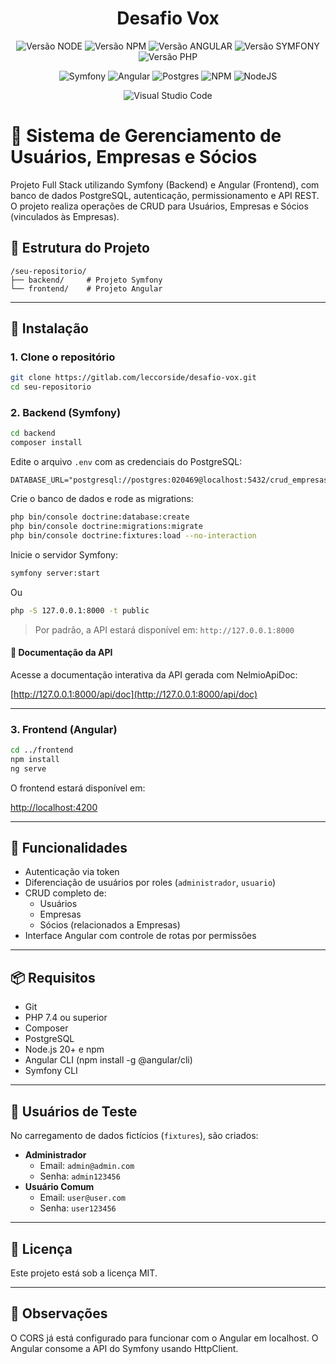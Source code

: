 
<div align="center">
  <h1 align="center">
    Desafio Vox
  </h1>
</div>

<div align="center">

![Versão NODE](http://img.shields.io/static/v1?label=v22.14.0&message=%20NODE&color=GREEN&style=for-the-badge)
![Versão NPM](http://img.shields.io/static/v1?label=v10.9.2&message=%20NPM&color=BLUE&style=for-the-badge)
![Versão ANGULAR](http://img.shields.io/static/v1?label=v19.2.7&message=%20ANGULAR&color=PINK&style=for-the-badge)
![Versão SYMFONY](http://img.shields.io/static/v1?label=v7.2.5&message=%20SYMFONY&color=PINK&style=for-the-badge)
![Versão PHP](http://img.shields.io/static/v1?label=v8.2.12&message=%20PHP&color=PINK&style=for-the-badge)

![Symfony](https://img.shields.io/badge/Symfony-black?style=for-the-badge&logo=symfony&logoColor=white)
![Angular](https://img.shields.io/badge/Angular-DD0031?style=for-the-badge&logo=angular&logoColor=white)
![Postgres](https://img.shields.io/badge/postgresql-4169e1?style=for-the-badge&logo=postgresql&logoColor=white)
![NPM](https://img.shields.io/badge/NPM-%23CB3837.svg?style=for-the-badge&logo=npm&logoColor=white)
![NodeJS](https://img.shields.io/badge/node.js-6DA55F?style=for-the-badge&logo=node.js&logoColor=white)

![Visual Studio Code](https://img.shields.io/badge/Visual%20Studio%20Code-0078d7.svg?style=for-the-badge&logo=visual-studio-code&logoColor=white)

</div>


# 📜 Sistema de Gerenciamento de Usuários, Empresas e Sócios

Projeto Full Stack utilizando Symfony (Backend) e Angular (Frontend), com banco de dados PostgreSQL, autenticação, permissionamento e API REST. O projeto realiza operações de CRUD para Usuários, Empresas e Sócios (vinculados às Empresas).

## 📁 Estrutura do Projeto

```
/seu-repositorio/
├── backend/     # Projeto Symfony
└── frontend/    # Projeto Angular
```

---

## 🔧 Instalação

### 1. Clone o repositório

```bash
git clone https://gitlab.com/leccorside/desafio-vox.git
cd seu-repositorio
```

### 2. Backend (Symfony)

```bash
cd backend
composer install
```

Edite o arquivo `.env` com as credenciais do PostgreSQL:

```dotenv
DATABASE_URL="postgresql://postgres:020469@localhost:5432/crud_empresas"
```

Crie o banco de dados e rode as migrations:

```bash
php bin/console doctrine:database:create
php bin/console doctrine:migrations:migrate
php bin/console doctrine:fixtures:load --no-interaction
```

Inicie o servidor Symfony:

```bash
symfony server:start
```

Ou

```bash
php -S 127.0.0.1:8000 -t public
```

> Por padrão, a API estará disponível em: `http://127.0.0.1:8000`

#### 📘 Documentação da API

Acesse a documentação interativa da API gerada com NelmioApiDoc:

[http://127.0.0.1:8000/api/doc](http://127.0.0.1:8000/api/doc)

---

### 3. Frontend (Angular)

```bash
cd ../frontend
npm install
ng serve
```

O frontend estará disponível em:

[http://localhost:4200](http://localhost:4200)

---

## 🔐 Funcionalidades

- Autenticação via token
- Diferenciação de usuários por roles (`administrador`, `usuario`)
- CRUD completo de:
  - Usuários
  - Empresas
  - Sócios (relacionados a Empresas)
- Interface Angular com controle de rotas por permissões

---

## 📦 Requisitos

- Git
- PHP 7.4 ou superior
- Composer
- PostgreSQL
- Node.js 20+ e npm
- Angular CLI (npm install -g @angular/cli)
- Symfony CLI

---

## 👤 Usuários de Teste

No carregamento de dados fictícios (`fixtures`), são criados:

- **Administrador**
  - Email: `admin@admin.com`
  - Senha: `admin123456`
- **Usuário Comum**
  - Email: `user@user.com`
  - Senha: `user123456`

---

## 📄 Licença

Este projeto está sob a licença MIT.

---

## 📌 Observações

O CORS já está configurado para funcionar com o Angular em localhost.
O Angular consome a API do Symfony usando HttpClient.
